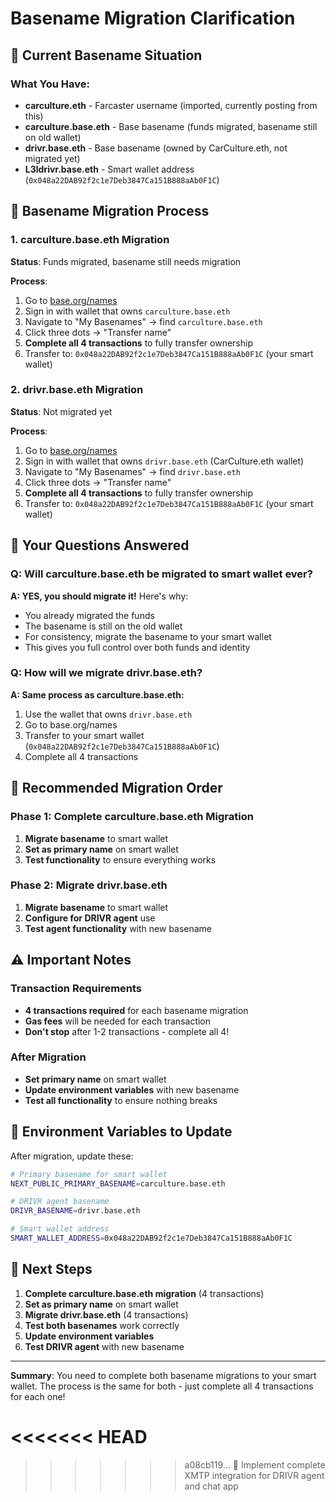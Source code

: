 # Basename Migration Clarification

## 🎯 Current Basename Situation

### What You Have:
- **carculture.eth** - Farcaster username (imported, currently posting from this)
- **carculture.base.eth** - Base basename (funds migrated, basename still on old wallet)
- **drivr.base.eth** - Base basename (owned by CarCulture.eth, not migrated yet)
- **L3ldrivr.base.eth** - Smart wallet address (`0x048a22DAB92f2c1e7Deb3847Ca151B888aAb0F1C`)

## 🔄 Basename Migration Process

### 1. **carculture.base.eth Migration**
**Status**: Funds migrated, basename still needs migration

**Process**:
1. Go to [base.org/names](https://base.org/names)
2. Sign in with wallet that owns `carculture.base.eth`
3. Navigate to "My Basenames" → find `carculture.base.eth`
4. Click three dots → "Transfer name"
5. **Complete all 4 transactions** to fully transfer ownership
6. Transfer to: `0x048a22DAB92f2c1e7Deb3847Ca151B888aAb0F1C` (your smart wallet)

### 2. **drivr.base.eth Migration**
**Status**: Not migrated yet

**Process**:
1. Go to [base.org/names](https://base.org/names)
2. Sign in with wallet that owns `drivr.base.eth` (CarCulture.eth wallet)
3. Navigate to "My Basenames" → find `drivr.base.eth`
4. Click three dots → "Transfer name"
5. **Complete all 4 transactions** to fully transfer ownership
6. Transfer to: `0x048a22DAB92f2c1e7Deb3847Ca151B888aAb0F1C` (your smart wallet)

## 🤔 Your Questions Answered

### Q: Will carculture.base.eth be migrated to smart wallet ever?
**A: YES, you should migrate it!** Here's why:
- You already migrated the funds
- The basename is still on the old wallet
- For consistency, migrate the basename to your smart wallet
- This gives you full control over both funds and identity

### Q: How will we migrate drivr.base.eth?
**A: Same process as carculture.base.eth:**
1. Use the wallet that owns `drivr.base.eth`
2. Go to base.org/names
3. Transfer to your smart wallet (`0x048a22DAB92f2c1e7Deb3847Ca151B888aAb0F1C`)
4. Complete all 4 transactions

## 🎯 Recommended Migration Order

### Phase 1: Complete carculture.base.eth Migration
1. **Migrate basename** to smart wallet
2. **Set as primary name** on smart wallet
3. **Test functionality** to ensure everything works

### Phase 2: Migrate drivr.base.eth
1. **Migrate basename** to smart wallet
2. **Configure for DRIVR agent** use
3. **Test agent functionality** with new basename

## ⚠️ Important Notes

### Transaction Requirements
- **4 transactions required** for each basename migration
- **Gas fees** will be needed for each transaction
- **Don't stop** after 1-2 transactions - complete all 4!

### After Migration
- **Set primary name** on smart wallet
- **Update environment variables** with new basename
- **Test all functionality** to ensure nothing breaks

## 🔧 Environment Variables to Update

After migration, update these:
```bash
# Primary basename for smart wallet
NEXT_PUBLIC_PRIMARY_BASENAME=carculture.base.eth

# DRIVR agent basename
DRIVR_BASENAME=drivr.base.eth

# Smart wallet address
SMART_WALLET_ADDRESS=0x048a22DAB92f2c1e7Deb3847Ca151B888aAb0F1C
```

## 🎯 Next Steps

1. **Complete carculture.base.eth migration** (4 transactions)
2. **Set as primary name** on smart wallet
3. **Migrate drivr.base.eth** (4 transactions)
4. **Test both basenames** work correctly
5. **Update environment variables**
6. **Test DRIVR agent** with new basename

---

**Summary**: You need to complete both basename migrations to your smart wallet. The process is the same for both - just complete all 4 transactions for each one!

<<<<<<< HEAD
=======









>>>>>>> a08cb119... 🚀 Implement complete XMTP integration for DRIVR agent and chat app
















